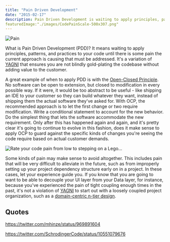 ```yaml
---
title: "Pain Driven Development"
date: "2015-02-17"
description: Pain Driven Development is waiting to apply principles, patterns, and practices to your code until there is some pain caused by the current approach.
featuredImage:"./images/CodePainScale-500x307.png"
---
```


![Pain](images/Pain.png)

What is Pain Driven Development (PDD)? It means waiting to apply principles, patterns, and practices to your code until there is some pain the current approach is causing that must be addressed. It's a variation of [YAGNI](/principles/yagni/) that ensures you are not blindly gold-plating the codebase without adding value to the customer.

A great example of when to apply PDD is with the [Open-Closed Principle](/principles/open-closed-principle/). No software can be open to extension, but closed to modification in every possible way. If it were, it would be too abstract to be useful - like shipping an IDE to your customer so they can build whatever they want, instead of shipping them the actual software they've asked for. With OCP, the recommended approach is to let the first change or two require modification. Write a conditional statement to account for the new behavior. Do the simplest thing that lets the software accommodate the new requirement. Only after this has happened again and again, and it's pretty clear it's going to continue to evolve in this fashion, does it make sense to apply OCP to guard against the specific kinds of changes you're seeing the code require based on actual customer demands.

![Rate your code pain from low to stepping on a Lego...](images/CodePainScale-500x307.png)

Some kinds of pain may make sense to avoid altogether. This includes pain that will be very difficult to alleviate in the future, such as from improperly setting up your project dependency structure early on in a project. In these cases, let your experience guide you. If you know that you are going to want to be able to decouple your UI layer from your Data layer, for instance, because you've experienced the pain of tight coupling enough times in the past, it's not a violation of [YAGNI](/principles/yagni/) to start out with a loosely coupled project organization, such as a [domain-centric n-tier design](http://www.pluralsight.com/courses/n-tier-apps-part1).

## Quotes

https://twitter.com/mhinze/status/969891604

https://twitter.com/SchrodingerCode/status/10551079676
